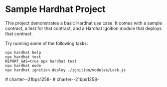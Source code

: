# Sample Hardhat Project

This project demonstrates a basic Hardhat use case. It comes with a sample contract, a test for that contract, and a Hardhat Ignition module that deploys that contract.

Try running some of the following tasks:

```shell
npx hardhat help
npx hardhat test
REPORT_GAS=true npx hardhat test
npx hardhat node
npx hardhat ignition deploy ./ignition/modules/Lock.js
```
#   c h a r t e r - - 2 1 b p s 1 2 5 8 -  
 #   c h a r t e r - - 2 1 b p s 1 2 5 8 -  
 